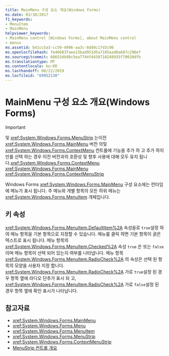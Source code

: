 ```yaml
---
title: MainMenu 구성 요소 개요(Windows Forms)
ms.date: 03/30/2017
f1_keywords:
- MenuItem
- MainMenu
helpviewer_keywords:
- MainMenu control [Windows Forms], about MainMenu control
- menus
ms.assetid: b41cc5a3-cc59-4996-aa3c-8dd9c17d3c90
ms.openlocfilehash: fe46683faee13bad951d5a7185aad8a687c290ef
ms.sourcegitcommit: 68653db98c5ea7744fd438710248935f70020dfb
ms.translationtype: MT
ms.contentlocale: ko-KR
ms.lasthandoff: 08/22/2019
ms.locfileid: "69952130"
---
```

# <a name="mainmenu-component-overview-windows-forms"></a>MainMenu 구성 요소 개요(Windows Forms)
> [!IMPORTANT]
> 및 <xref:System.Windows.Forms.MenuStrip> 는이전<xref:System.Windows.Forms.MainMenu> 버전 의및<xref:System.Windows.Forms.ContextMenu> 컨트롤에 기능을 추가 하 고 추가 하지만를 선택 하는 경우 이전 버전과의 호환성 및 향후 사용에 대해 모두 유지 됩니다.<xref:System.Windows.Forms.ContextMenu> <xref:System.Windows.Forms.MainMenu> <xref:System.Windows.Forms.ContextMenuStrip>  
  
 Windows Forms <xref:System.Windows.Forms.MainMenu> 구성 요소에는 런타임에 메뉴가 표시 됩니다. 주 메뉴와 개별 항목의 모든 하위 메뉴는 <xref:System.Windows.Forms.MenuItem> 개체입니다.  
  
## <a name="key-properties"></a>키 속성  
 <xref:System.Windows.Forms.MenuItem.DefaultItem%2A> 속성을로 `true`설정 하 여 메뉴 항목을 기본 항목으로 지정할 수 있습니다. 메뉴를 클릭 하면 기본 항목이 굵은 텍스트로 표시 됩니다. 메뉴 항목의 <xref:System.Windows.Forms.MenuItem.Checked%2A> 속성 `true` 은 또는 `false`이며 메뉴 항목이 선택 되어 있는지 여부를 나타냅니다. 메뉴 항목 <xref:System.Windows.Forms.MenuItem.RadioCheck%2A> 의 속성은 선택 된 항목의 모양을 사용자 지정 합니다. <xref:System.Windows.Forms.MenuItem.RadioCheck%2A> 가로 `true`설정 된 경우 항목 옆에 라디오 단추가 표시 되 고, <xref:System.Windows.Forms.MenuItem.RadioCheck%2A> 가로 `false`설정 된 경우 항목 옆에 확인 표시가 나타납니다.  
  
## <a name="see-also"></a>참고자료

- <xref:System.Windows.Forms.MainMenu>
- <xref:System.Windows.Forms.Menu>
- <xref:System.Windows.Forms.MenuItem>
- <xref:System.Windows.Forms.MenuStrip>
- <xref:System.Windows.Forms.ContextMenuStrip>
- [MenuStrip 컨트롤 개요](menustrip-control-overview-windows-forms.md)
